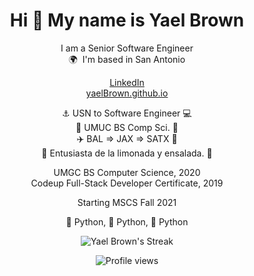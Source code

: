 <div align="center">

# Hi 👋 My name is Yael Brown
I am a Senior Software Engineer<br>
🌍  I'm based in San Antonio<br>

[LinkedIn](https://www.linkedin.com/in/yaelrbrown/) <br>
[yaelBrown.github.io](https://yaelbrown.github.io/) <br>

⚓️ USN to Software Engineer 💻</br>
📓 UMUC BS Comp Sci. 📓</br>
✈️ BAL => JAX => SATX 🚚</br>
🍋 Entusiasta de la limonada y ensalada. 🥗</br>

UMGC BS Computer Science, 2020 \
Codeup Full-Stack Developer Certificate, 2019

Starting MSCS Fall 2021

🐍 Python, 🐍 Python, 🐍 Python

![Yael Brown's Streak](https://github-readme-streak-stats.herokuapp.com/?user=biancareusch)</br>

![Profile views](https://komarev.com/ghpvc/?username=yaelBrown&label=Profile%20views&color=0e75b6&style=flat)

